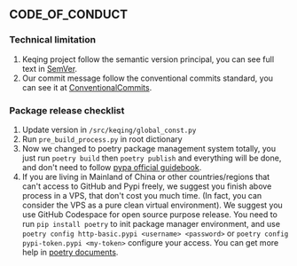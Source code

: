 ## CODE_OF_CONDUCT

### Technical limitation

1. Keqing project follow the semantic version principal, you can see full text in [SemVer](https://semver.org/).
2. Our commit message follow the conventional commits standard, you can see it at [ConventionalCommits](https://www.conventionalcommits.org/).

### Package release checklist

1. Update version in `/src/keqing/global_const.py`
2. Run `pre_build_process.py` in root dictionary
3. Now we changed to poetry package management system totally, you just run `poetry build` then `poetry publish` and everything will be done, and don't need to follow [pypa official guidebook](hhttps://packaging.python.org/tutorials/packaging-projects/).
4. If you are living in Mainland of China or other countries/regions that can't access to GitHub and Pypi freely, we suggest you finish above process in a VPS, that don't cost you much time. (In fact, you can consider the VPS as a pure clean virtual environment). We suggest you use GitHub Codespace for open source purpose release. You need to run `pip install poetry` to init package manager environment, and use `poetry config http-basic.pypi <username> <password>` or `poetry config pypi-token.pypi <my-token>` configure your access. You can get more help in [poetry documents](https://python-poetry.org/docs/master/repositories/#configuring-credentials).